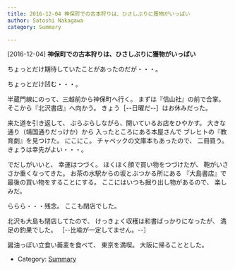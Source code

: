 ```yaml
---
title: 2016-12-04 神保町での古本狩りは、ひさしぶりに獲物がいっぱい
author: Satoshi Nakagawa
category: Summary

---
```


[2016-12-04] **神保町での古本狩りは、ひさしぶりに獲物がいっぱい** 

 ちょっとだけ期待していたことがあったのだが・・・。

 ちょっとだけ凹む・・・。

 半蔵門線にのって、三越前から神保町へ行く。
まずは『信山社』の前で合掌。
そこから『北沢書店』へ向かう。
きょう［--日曜だ--］はお休みだった。

 来た道を引き返して、
ぶらぶらしながら、開いているお店をひやかす。
大きな通り（靖国通りだっけか）から
入ったところにある本屋さんで
ブレヒトの『教育劇』を見つけた。
にこにこ。
チャペックの文庫本もあったので、
二冊買う。
きょうは幸先がよい・・・。

 でだしがいいと、
幸運はつづく。
ほくほく顔で買い物をつづけたが、
鞄がいささか重くなってきた。
お茶の水駅からの坂とぶつかる所にある
『大島書店』で最後の買い物をすることにする。
ここにはいつも掘り出し物があるので、
楽しみだ。

 ららら・・・残念。
ここも閉店でした。

 北沢も大島も閉店してたので、
けっきょく収穫は和書ばっかりになったが、
満足の釣果でした。
［--比喩が一定してません。--］

 醤油っぽい立食い蕎麦を食べて、
東京を満喫。
大阪に帰ることとした。

- Category: [Summary](https://merapano.github.io/categories.html#Summary)

